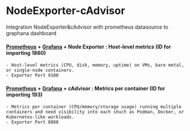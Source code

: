 # NodeExporter-cAdvisor
Integration NodeExporter&amp;cAdvisor with prometheus datasource to graphana dashboard 

#### [Prometheus](https://github.com/Adrianhein/prometheus-on-rpm-based) + [Grafana](https://github.com/Adrianhein/grafana-on-rpm-based) + Node Exporter : Host-level metrics (ID for importing 1860)
    - Host-level metrics (CPU, disk, memory, uptime) on VMs, bare metal, or single-node containers.
    - Exporter Port	9100

#### [Prometheus](https://github.com/Adrianhein/prometheus-on-rpm-based) + [Grafana](https://github.com/Adrianhein/grafana-on-rpm-based) + cAdvisor : Metrics per container (ID for importing 193)
    - Metrics per container (CPU/memory/storage usage) running multiple containers and need visibility into each shuch as Podman, Docker, or Kubernetes-like workloads.
    - Exporter Port	8080

